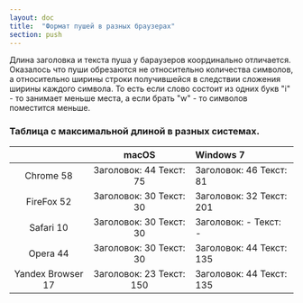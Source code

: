 ```yaml
---
layout: doc
title:  "Формат пушей в разных браузерах"
section: push
---
```


Длина заголовка и текста пуша у бараузеров координально отличается.
Оказалось что пуши обрезаются не относительно количества символов, а относительно ширины строки получившейся в следствии сложения ширины каждого символа.
То есть если слово состоит из одних букв "i" - то занимает меньше места, а если брать "w" - то символов поместится меньше.

### Таблица с максимальной длиной в разных системах.

|  | macOS | Windows 7 |
|:-----:|:---------------------:|:------------|
| Chrome 58 | Заголовок: 44  Текст: 75 | Заголовок: 46  Текст: 81 |
| FireFox 52 | Заголовок: 30  Текст: 30 | Заголовок: 32  Текст: 201 |
| Safari 10 | Заголовок: 30  Текст: 30 | Заголовок: -  Текст: - |
| Opera 44 | Заголовок: 30  Текст: 30 | Заголовок: 44  Текст: 135 |
| Yandex Browser 17 | Заголовок: 23  Текст: 150| Заголовок: 44  Текст: 135 |
